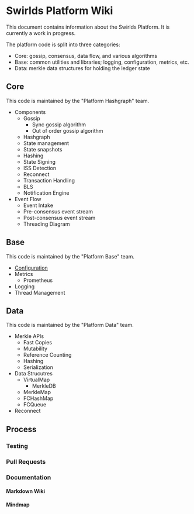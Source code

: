 # Swirlds Platform Wiki

This document contains information about the Swirlds Platform. It is currently a work in progress.

The platform code is split into three categories:

- Core: gossip, consensus, data flow, and various algorithms
- Base: common utilities and libraries; logging, configuration, metrics, etc.
- Data: merkle data structures for holding the ledger state

## Core

This code is maintained by the "Platform Hashgraph" team.

- Components
    - Gossip
        - Sync gossip algorithm
        - Out of order gossip algorithm
    - Hashgraph
    - State management
    - State snapshots
    - Hashing
    - State Signing
    - ISS Detection
    - Reconnect
    - Transaction Handling
    - BLS
    - Notification Engine
- Event Flow
    - Event Intake
    - Pre-consensus event stream
    - Post-consensus event stream
    - Threading Diagram

## Base

This code is maintained by the "Platform Base" team.

- [Configuration](./base/configuration/configuration.md)
- Metrics
    - Prometheus
- Logging
- Thread Management

## Data

This code is maintained by the "Platform Data" team.

- Merkle APIs
    - Fast Copies
    - Mutability
    - Reference Counting
    - Hashing
    - Serialization
- Data Strucutres
    - VirtualMap
        - MerkleDB
    - MerkleMap
    - FCHashMap
    - FCQueue
- Reconnect

## Process

### Testing
### Pull Requests
### Documentation
#### Markdown Wiki
#### Mindmap